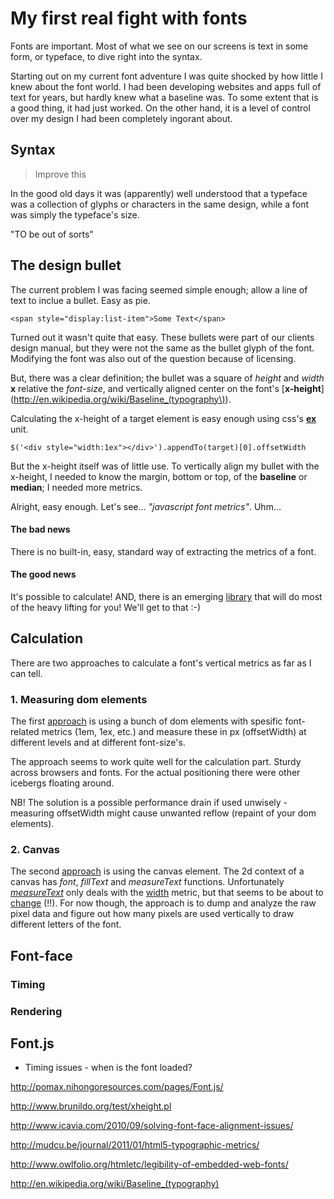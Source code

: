 # My first real fight with fonts

Fonts are important. Most of what we see on our screens is text in some form, or typeface, to dive right into the syntax. 

Starting out on my current font adventure I was quite shocked by how little I knew about the font world. I had been developing websites and apps full of text for years, but hardly knew what a baseline was. To some extent that is a good thing, it had just worked. On the other hand, it is a level of control over my design I had been completely ingorant about.

## Syntax

> Improve this

In the good old days it was (apparently) well understood that a typeface was a collection of glyphs or characters in the same design, while a font was simply the typeface's size.

"TO be out of sorts"

## The design bullet

The current problem I was facing seemed simple enough; allow a line of text to inclue a bullet. Easy as pie.

	<span style="display:list-item">Some Text</span>

Turned out it wasn't quite that easy. These bullets were part of our clients design manual, but they were not the same as the bullet glyph of the font. Modifying the font was also out of the question because of licensing.

But, there was a clear definition; the bullet was a square of *height* and *width* **x** relative the *font-size*, and vertically aligned center on the font's [**x-height**](http://en.wikipedia.org/wiki/Baseline_(typography\)).

Calculating the x-height of a target element is easy enough using css's [**ex**](http://www.w3.org/Style/Examples/007/units#units) unit.

	$('<div style="width:1ex"></div>').appendTo(target)[0].offsetWidth

But the x-height itself was of little use. To vertically align my bullet with the x-height, I needed to know the margin, bottom or top, of the **baseline** or **median**; I needed more metrics.

Alright, easy enough. Let's see… *"javascript font metrics"*. Uhm…  

#### The bad news

There is no built-in, easy, standard way of extracting the metrics of a font.  

#### The good news

It's possible to calculate! AND, there is an emerging [library](https://github.com/Pomax/Font.js) that will do most of the heavy lifting for you! We'll get to that :-)

## Calculation

There are two approaches to calculate a font's vertical metrics as far as I can tell.

### 1. Measuring dom elements

The first [approach](http://www.brunildo.org/test/xheight.pl) is using a bunch of dom elements with spesific font-related metrics (1em, 1ex, etc.) and measure these in px (offsetWidth) at different levels and at different font-size's.

The approach seems to work quite well for the calculation part. Sturdy across browsers and fonts. For the actual positioning there were other icebergs floating around.

NB! The solution is a possible performance drain if used unwisely - measuring offsetWidth might cause unwanted reflow (repaint of your dom elements).

### 2. Canvas

The second [approach](http://processingjs.nihongoresources.com/FontMetrics/) is using the canvas element. The 2d context of a canvas has *font*, *fillText* and *measureText* functions. Unfortunately [*measureText*](http://www.w3.org/TR/2012/WD-2dcontext-20120329/#dom-context-2d-measuretext) only deals with the [width](http://www.w3.org/TR/2012/WD-2dcontext-20120329/#textmetrics) metric, but that seems to be about to [change](http://www.w3.org/TR/2dcontext/#textmetrics) (!!). For now though, the approach is to dump and analyze the raw pixel data and figure out how many pixels are used vertically to draw different letters of the font.



## Font-face

### Timing

### Rendering

## Font.js

* Timing issues - when is the font loaded?

http://pomax.nihongoresources.com/pages/Font.js/

http://www.brunildo.org/test/xheight.pl

http://www.icavia.com/2010/09/solving-font-face-alignment-issues/

http://mudcu.be/journal/2011/01/html5-typographic-metrics/

http://www.owlfolio.org/htmletc/legibility-of-embedded-web-fonts/

http://en.wikipedia.org/wiki/Baseline_(typography)
